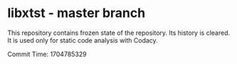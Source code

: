 # libxtst - master branch

This repository contains frozen state of the repository.
Its history is cleared. It is used only for static code
analysis with Codacy.

Commit Time: 1704785329